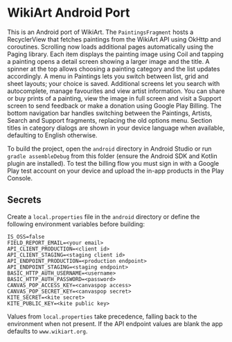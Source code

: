 # WikiArt Android Port

This is an Android port of WikiArt. The `PaintingsFragment` hosts a RecyclerView
that fetches paintings from the WikiArt API using OkHttp and coroutines.
Scrolling now loads additional pages automatically using the
Paging library. Each item displays the painting image using Coil and tapping a
painting opens a detail screen showing a larger image and the title. A spinner
at the top allows choosing a painting category and the list updates accordingly.
A menu in Paintings lets you switch between list, grid and sheet layouts; your choice is saved.
Additional screens let you search with autocomplete, manage favourites and view
artist information. You can share or buy prints of a painting, view the image in
full screen and visit a Support screen to send feedback or make a donation using
Google Play Billing. The bottom navigation bar handles switching between the
Paintings, Artists, Search and Support fragments, replacing the old options
menu.
Section titles in category dialogs are shown in your device language when
available, defaulting to English otherwise.

To build the project, open the `android` directory in Android Studio or run
`gradle assembleDebug` from this folder (ensure the Android SDK and Kotlin
plugin are installed). To test the billing flow you must sign in with a Google
Play test account on your device and upload the in-app products in the Play
Console.

## Secrets

Create a `local.properties` file in the `android` directory or define the
following environment variables before building:

```
IS_OSS=false
FIELD_REPORT_EMAIL=<your email>
API_CLIENT_PRODUCTION=<client id>
API_CLIENT_STAGING=<staging client id>
API_ENDPOINT_PRODUCTION=<production endpoint>
API_ENDPOINT_STAGING=<staging endpoint>
BASIC_HTTP_AUTH_USERNAME=<username>
BASIC_HTTP_AUTH_PASSWORD=<password>
CANVAS_POP_ACCESS_KEY=<canvaspop access>
CANVAS_POP_SECRET_KEY=<canvaspop secret>
KITE_SECRET=<kite secret>
KITE_PUBLIC_KEY=<kite public key>
```

Values from `local.properties` take precedence, falling back to the environment
when not present. If the API endpoint values are blank the app defaults to
`www.wikiart.org`.
